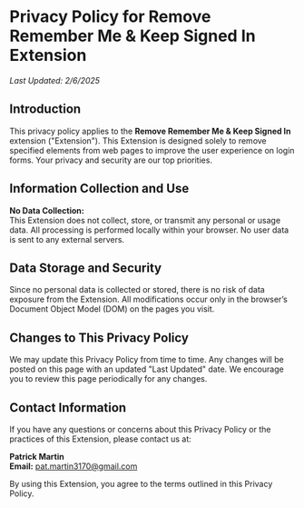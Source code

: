 # Privacy Policy for Remove Remember Me & Keep Signed In Extension

_Last Updated: 2/6/2025_

## Introduction

This privacy policy applies to the **Remove Remember Me & Keep Signed In** extension ("Extension"). This Extension is designed solely to remove specified elements from web pages to improve the user experience on login forms. Your privacy and security are our top priorities.

## Information Collection and Use

**No Data Collection:**  
This Extension does not collect, store, or transmit any personal or usage data. All processing is performed locally within your browser. No user data is sent to any external servers.

## Data Storage and Security

Since no personal data is collected or stored, there is no risk of data exposure from the Extension. All modifications occur only in the browser’s Document Object Model (DOM) on the pages you visit.

## Changes to This Privacy Policy

We may update this Privacy Policy from time to time. Any changes will be posted on this page with an updated "Last Updated" date. We encourage you to review this page periodically for any changes.

## Contact Information

If you have any questions or concerns about this Privacy Policy or the practices of this Extension, please contact us at:

**Patrick Martin**  
**Email:** [pat.martin3170@gmail.com](mailto:pat.martin3170@gmail.com)

By using this Extension, you agree to the terms outlined in this Privacy Policy.
